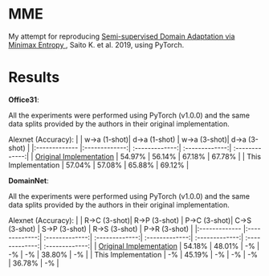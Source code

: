 # MME

My attempt for reproducing [Semi-supervised Domain Adaptation via Minimax Entropy
](https://arxiv.org/abs/1904.06487), Saito K. et al. 2019, using PyTorch.



# Results

**Office31**:

All the experiments were performed using PyTorch (v1.0.0) and the same data splits provided by the authors in their original implementation.


Alexnet (Accuracy):
|      | w->a (1-shot)| d->a (1-shot) | w->a (3-shot)| d->a (3-shot) |
|:------------- |:-------------:| :-------------:| :-------------:| :-------------:|
| [Original Implementation](https://github.com/VisionLearningGroup/SSDA_MME/) | 54.97% | 56.14% | 67.18% | 67.78% |
| This Implementation | 57.04% | 57.08% | 65.88% | 69.12% |



**DomainNet**:

All the experiments were performed using PyTorch (v1.0.0) and the same data splits provided by the authors in their original implementation.


Alexnet (Accuracy):
|      | R->C (3-shot)| R->P (3-shot) | P->C (3-shot)| C->S (3-shot) | S->P (3-shot) | R->S (3-shot) | P->R (3-shot) |
|:------------- |:-------------:| :-------------:| :-------------:| :-------------:| :-------------:| :-------------:| :-------------:|
| [Original Implementation](https://github.com/VisionLearningGroup/SSDA_MME/) | 54.18% | 48.01% | -% | -% | -% | 38.80% | -% | 
| This Implementation | -% | 45.19% | -% | -% | -% | 36.78% | -% | 
